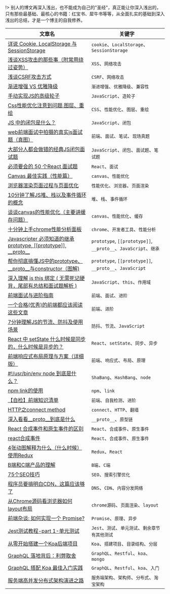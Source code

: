 
!> 别人的博文再深入浅出，也不能成为自己的"圣经"，真正能让你深入浅出的，只有那些最基础、最核心的书籍：红宝书、犀牛书等等，从全面扎实的基础到深入浅出的总结，才是一个博主的自我修养。

|文章名|关键字|
|-|-|
|[详说 Cookie, LocalStorage 与 SessionStorage](https://jerryzou.com/posts/cookie-and-web-storage/)|`cookie`、`LocalStorage`、`SessionStorage`|
|[浅谈XSS攻击的那些事（附常用绕过姿势）](https://zhuanlan.zhihu.com/p/26177815)|`XSS`、`网络攻击`|
|[浅谈CSRF攻击方式](https://www.cnblogs.com/hyddd/archive/2009/04/09/1432744.html)|`CSRF`、`网络攻击`|
|[渐进增强 VS 优雅降级](jhttps://www.jianshu.com/p/d313f1108862)|`渐进增强`、`优雅降级`、`兼容性`|
|[手动实现JS的高级轮子](http://www.conardli.top/docs/JavaScript/)|`JavaScript`、`造轮子`|
|[Css性能优化注意到问题,图层、重绘](https://segmentfault.com/a/1190000000490328)|`CSS`、`性能优化`、`图层`、`重绘`|
|[JS 中的闭包是什么？](https://zhuanlan.zhihu.com/p/22486908)|`JavaScript`、`闭包`|
|[web前端面试中拍摄的真实js面试题（真图）](https://www.jianshu.com/p/6ccbad87db0b)|`前端`、`面试`、`笔试`、`现场真题`|
|[大部分人都会做错的经典JS闭包面试题](https://www.cnblogs.com/xxcanghai/p/4991870.html)|`JavaScript`、`闭包`、`面试题`、`笔试题`|
|[必须要会的 50 个React 面试题](https://segmentfault.com/a/1190000018604138)|`React`、`面试`|
|[Canvas 最佳实践（性能篇）](https://fed.taobao.org/blog/taofed/do71ct/canvas-performance/?spm=taofed.blogs.blog-list.3.5b705ac8Abc3lh)|`canvas`、`性能优化`|
|[浏览器渲染页面过程与页面优化](https://segmentfault.com/a/1190000010298038)|`性能优化`、`浏览器`、`页面渲染`|
|[10分钟了解JS堆、栈以及事件循环的概念](https://juejin.im/post/5b1deac06fb9a01e643e2a95)|`堆`、`栈`、`事件循环`|
|[谈谈canvas的性能优化（主要讲缓存问题）](https://www.cnblogs.com/axes/p/3567364.html)|`canvas`、`性能优化`、`缓存`|
|[十分钟上手chrome性能分析面板](https://juejin.im/post/5b6d45216fb9a04fe91aa733)|`chrome`、`开发者工具`、`性能分析` |
|[Javascripter 必须知道的继承 prototype, \[\[prototype\]\], \_\_proto\_\_](https://medium.com/@peterchang_82818/javascripter-%E5%BF%85%E9%A0%88%E7%9F%A5%E9%81%93%E7%9A%84%E7%B9%BC%E6%89%BF%E5%9B%A0%E5%AD%90-prototype-prototype-proto-object-class-inheritace-nodejs-%E7%89%A9%E4%BB%B6-%E7%B9%BC%E6%89%BF-54102240a8b4)|`prototype`, `[[prototype]]`, `__proto__`、`JavaScript`、`继承`|
|[帮你彻底搞懂JS中的prototype、\_\_proto\_\_与constructor（图解)](https://blog.csdn.net/cc18868876837/article/details/81211729)|`prototype`, `[[prototype]]`, `__proto__`、`JavaScript`|
|[深入理解 js this 绑定 ( 无需死记硬背，尾部有总结和面试题解析 )](https://segmentfault.com/a/1190000011194676)|`JavaScript`、`this`、`作用域`|
|[前端面试与进阶指南](https://www.cxymsg.com/guide/)|`前端`、`面试`、`进阶`|
|[一个合格(优秀)的前端都应该阅读这些文章](https://juejin.im/post/5d387f696fb9a07eeb13ea60)|`前端`、`进阶`|
|[7分钟理解JS的节流、防抖及使用场景](https://juejin.im/post/5b8de829f265da43623c4261)|`防抖`、`节流`、`JavaScript`|
|[React 中 setState 什么时候是同步的，什么时候是异步的？](https://github.com/Advanced-Frontend/Daily-Interview-Question/issues/17)|`React`、`setState`、`同步`、`异步`|
|[前端响应式布局原理与方案（详细版）](https://juejin.im/post/5caaa230e51d452b672f9703#heading-6)|`前端`、`响应式`、`布局`、`原理`|
|[#!/usr/bin/env node 到底是什么？](https://juejin.im/post/5cb93cd651882578b148c637)|`ShaBang`、`HashBang`、`node`|
|[npm link的使用](https://www.jianshu.com/p/aaa7db89a5b2)|`npm`、`link`|
|[【自检】前端知识清单](http://www.conardli.top/blog/article/%E7%BB%BC%E5%90%88/%E3%80%90%E8%87%AA%E6%A3%80%E3%80%91%E5%89%8D%E7%AB%AF%E7%9F%A5%E8%AF%86%E6%B8%85%E5%8D%95.html)|`前端`、`自我检测`、`进阶`|
|[HTTP之connect method](https://www.jianshu.com/p/54357cdd4736)|`connect`、`HTTP`、`翻墙`|
|[深入看看\_\_proto\_\_到底是什么](https://blog.csdn.net/qq_29712603/article/details/51789832)|`__proto__`、`原型链`|
|[React 合成事件和原生事件的区别](https://www.jianshu.com/p/8d8f9aa4b033)|`React`、`合成事件`、`原生事件`|
|[react合成事件](https://www.cnblogs.com/celine-huang/p/11528223.html)|`React`、`合成事件`、`原生事件`|
|[4张动图解释为什么（什么时候）使用Redux](https://segmentfault.com/a/1190000012142449)|`Redux`、`React`|
|[B端和C端产品的理解](https://www.jianshu.com/p/5c702cdd3ca0)|`B端`、`C端`|
|[75个SEO技巧](https://ahrefs.com/blog/zh/seo-tips/)|`SEO`、`搜索引擎优化`|
|[程序员要搞明白CDN，这篇应该够了](https://juejin.im/post/5d2d8928f265da1b95708b97)|`DNS`、`CDN`、`内容分发网络`|
|[从Chrome源码看浏览器如何layout布局](https://www.rrfed.com/2017/02/26/chrome-layout/)|`chrome源码`、`页面渲染`、`layout`|
|[前端杂谈: 如何实现一个 Promise?](https://juejin.im/post/5c121b82f265da612061b225)|`Promise`、`原理`、`异步`|
|[Jest测试教程-part 1-单元测试](https://juejin.im/post/5dce26f25188251845220fbc)|`Jest`、`测试`、`单元测试`、`剩余章节有其他测试`|
|[从零开始搭建一个Koa后端项目](https://blog.suevily.cn/58225/)|`Koa`、`搭建项目`、`目录结构`、`分层`|
|[GraphQL 落地背后：利弊取舍](https://segmentfault.com/a/1190000022369233)|`GraphQL`、`Restful`、`koa`、`mongo`|
|[GraphQL 搭配 Koa 最佳入门实践](https://segmentfault.com/a/1190000012720317)|`GraphQL`、`Restful`、`koa`、`入门`|
|[服务端高并发分布式架构演进之路](https://www.jianshu.com/p/f4a907fe1485)|`服务端架构`、`架构师`、`分布式`、`淘宝架构`|




